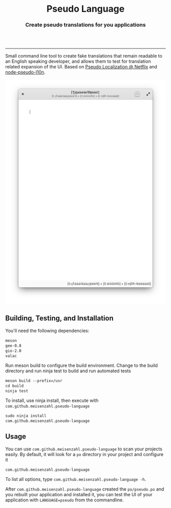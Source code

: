 <div align="center">
  <h1 align="center"><center>Pseudo Language</center></h1>
  <h3 align="center"><center>Create pseudo translations for you applications</center></h3>
  <br>
  <br>
</div>

---

Small command line tool to create fake translations that remain readable to an English speaking developer, and allows them to test for translation related expansion of the UI.
Based on [Pseudo Localization @ Netflix](https://netflixtechblog.com/pseudo-localization-netflix-12fff76fbcbe) and [node-pseudo-l10n](https://github.com/maxnachlinger/node-pseudo-l10n).


<p align="center">
  <img src="data/screenshots/000.png">
</p>

## Building, Testing, and Installation
You'll need the following dependencies:

    meson
    gee-0.8
    gio-2.0
    valac

Run meson build to configure the build environment. Change to the build directory and run ninja test to build and run automated tests

    meson build --prefix=/usr
    cd build
    ninja test

To install, use ninja install, then execute with `com.github.meisenzahl.pseudo-language`

    sudo ninja install
    com.github.meisenzahl.pseudo-language


## Usage
You can use `com.github.meisenzahl.pseudo-language` to scan your projects easily. By default, it will look for a `po` directory in your project and configure it

    com.github.meisenzahl.pseudo-language

To list all options, type `com.github.meisenzahl.pseudo-language -h`.

After `com.github.meisenzahl.pseudo-language` created the `po/pseudo.po` and you rebuilt your application and installed it, you can test the UI of your application with `LANGUAGE=pseudo` from the commandline.
